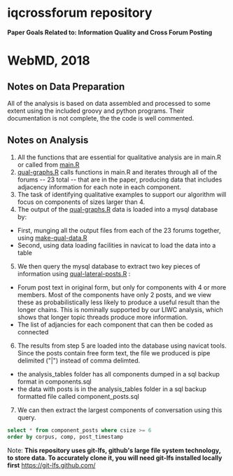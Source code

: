 # iqcrossforum repository
**Paper Goals Related to: Information Quality and Cross Forum Posting**

# WebMD, 2018

## Notes on Data Preparation
All of the analysis is based on data assembled and processed to some extent using the included groovy and python programs.  Their documentation is not complete, the the code is well commented.

## Notes on Analysis
1. All the functions that are essential for qualitative analysis are in main.R or called from [main.R](./main.R)
2. [qual-graphs.R](./qual-graphs.R) calls functions in main.R and iterates through all of the forums -- 23 total -- that are in the paper, producing data that includes adjacency information for each note in each component.
3. The task of identifying qualitative examples to support our algorithm will focus on components of sizes larger than 4.
4. The output of the [qual-graphs.R](./qual-graphs.R) data is loaded into a mysql database by:
  - First, munging all the output files from each of the 23 forums together, using [make-qual-data.R](./make-qual-data.R)
  - Second, using data loading facilities in navicat to load the data into a table
5. We then query the mysql database to extract two key pieces of information using [qual-lateral-posts.R](./qual-lateral-posts.R) :
  - Forum post text in original form, but only for components with 4 or more members.  Most of the components have only 2 posts, and we view these as probabilistically less likely to produce a useful result than the longer chains.  This is nominally supported by our LIWC analysis, which shows that longer topic threads produce more information.
  - The list of adjancies for each component that can then be coded as connected
6. The results from step 5 are loaded into the database using navicat tools.  Since the posts contain free form text, the file we produced is pipe delimited ("|") instead of comma delimted.
  - the analysis_tables folder has all components dumped in a sql backup format in components.sql
  - the data with posts is in the analysis_tables folder in a sql backup formatted file called component_posts.sql
7. We can then extract the largest components of conversation using this query.
```sql
select * from component_posts where csize >= 6
order by corpus, comp, post_timestamp
```


Note: **This repository uses git-lfs, github's large file system technology, to store data.  To accurately clone it, you will need git-lfs installed locally first**  https://git-lfs.github.com/
